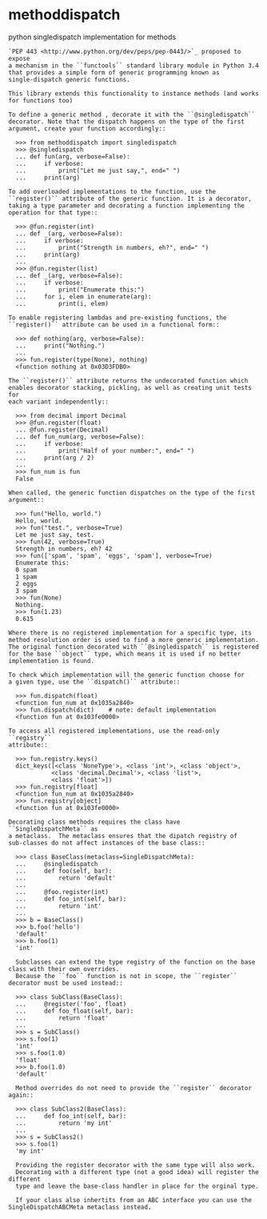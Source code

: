 # methoddispatch
python singledispatch implementation for methods

    `PEP 443 <http://www.python.org/dev/peps/pep-0443/>`_ proposed to expose
    a mechanism in the ``functools`` standard library module in Python 3.4
    that provides a simple form of generic programming known as
    single-dispatch generic functions.

    This library extends this functionality to instance methods (and works for functions too)

    To define a generic method , decorate it with the ``@singledispatch``
    decorator. Note that the dispatch happens on the type of the first
    argument, create your function accordingly::

      >>> from methoddispatch import singledispatch
      >>> @singledispatch
      ... def fun(arg, verbose=False):
      ...     if verbose:
      ...         print("Let me just say,", end=" ")
      ...     print(arg)

    To add overloaded implementations to the function, use the
    ``register()`` attribute of the generic function. It is a decorator,
    taking a type parameter and decorating a function implementing the
    operation for that type::

      >>> @fun.register(int)
      ... def _(arg, verbose=False):
      ...     if verbose:
      ...         print("Strength in numbers, eh?", end=" ")
      ...     print(arg)
      ...
      >>> @fun.register(list)
      ... def _(arg, verbose=False):
      ...     if verbose:
      ...         print("Enumerate this:")
      ...     for i, elem in enumerate(arg):
      ...         print(i, elem)

    To enable registering lambdas and pre-existing functions, the
    ``register()`` attribute can be used in a functional form::

      >>> def nothing(arg, verbose=False):
      ...     print("Nothing.")
      ...
      >>> fun.register(type(None), nothing)
      <function nothing at 0x03D3FDB0>

    The ``register()`` attribute returns the undecorated function which
    enables decorator stacking, pickling, as well as creating unit tests for
    each variant independently::

      >>> from decimal import Decimal
      >>> @fun.register(float)
      ... @fun.register(Decimal)
      ... def fun_num(arg, verbose=False):
      ...     if verbose:
      ...         print("Half of your number:", end=" ")
      ...     print(arg / 2)
      ...
      >>> fun_num is fun
      False

    When called, the generic function dispatches on the type of the first
    argument::

      >>> fun("Hello, world.")
      Hello, world.
      >>> fun("test.", verbose=True)
      Let me just say, test.
      >>> fun(42, verbose=True)
      Strength in numbers, eh? 42
      >>> fun(['spam', 'spam', 'eggs', 'spam'], verbose=True)
      Enumerate this:
      0 spam
      1 spam
      2 eggs
      3 spam
      >>> fun(None)
      Nothing.
      >>> fun(1.23)
      0.615

    Where there is no registered implementation for a specific type, its
    method resolution order is used to find a more generic implementation.
    The original function decorated with ``@singledispatch`` is registered
    for the base ``object`` type, which means it is used if no better
    implementation is found.

    To check which implementation will the generic function choose for
    a given type, use the ``dispatch()`` attribute::

      >>> fun.dispatch(float)
      <function fun_num at 0x1035a2840>
      >>> fun.dispatch(dict)    # note: default implementation
      <function fun at 0x103fe0000>

    To access all registered implementations, use the read-only ``registry``
    attribute::

      >>> fun.registry.keys()
      dict_keys([<class 'NoneType'>, <class 'int'>, <class 'object'>,
                <class 'decimal.Decimal'>, <class 'list'>,
                <class 'float'>])
      >>> fun.registry[float]
      <function fun_num at 0x1035a2840>
      >>> fun.registry[object]
      <function fun at 0x103fe0000>

    Decorating class methods requires the class have ``SingleDispatchMeta`` as
    a metaclass.  The metaclass ensures that the dipatch registry of
    sub-classes do not affect instances of the base class::

      >>> class BaseClass(metaclass=SingleDispatchMeta):
      ...     @singledispatch
      ...     def foo(self, bar):
      ...         return 'default'
      ...
      ...     @foo.register(int)
      ...     def foo_int(self, bar):
      ...         return 'int'
      ...
      >>> b = BaseClass()
      >>> b.foo('hello')
      'default'
      >>> b.foo(1)
      'int'

      Subclasses can extend the type registry of the function on the base class with their own overrides.
      Because the ``foo`` function is not in scope, the ``register`` decorator must be used instead::

      >>> class SubClass(BaseClass):
      ...     @register('foo', float)
      ...     def foo_float(self, bar):
      ...         return 'float'
      ...
      >>> s = SubClass()
      >>> s.foo(1)
      'int'
      >>> s.foo(1.0)
      'float'
      >>> b.foo(1.0)
      'default'

      Method overrides do not need to provide the ``register`` decorator again::

      >>> class SubClass2(BaseClass):
      ...     def foo_int(self, bar):
      ...         return 'my int'
      ...
      >>> s = SubClass2()
      >>> s.foo(1)
      'my int'

      Providing the register decorator with the same type will also work.
      Decorating with a different type (not a good idea) will register the different
      type and leave the base-class handler in place for the orginal type.

      If your class also inhertits from an ABC interface you can use the SingleDispatchABCMeta metaclass instead.
